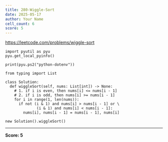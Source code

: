 ```yaml
---
title: 280-Wiggle-Sort
date: 2025-05-17
author: Your Name
cell_count: 6
score: 5
---
```


https://leetcode.com/problems/wiggle-sort


```
import pyutil as pyu
pyu.get_local_pyinfo()
```


```
print(pyu.ps2("python-dotenv"))
```


```
from typing import List
```


```
class Solution:
  def wiggleSort(self, nums: List[int]) -> None:
    # 1. if i is even, then nums[i] <= nums[i - 1]
    # 2. if i is odd, then nums[i] >= nums[i - 1]
    for i in range(1, len(nums)):
      if not (i & 1) and nums[i] > nums[i - 1] or \
              (i & 1) and nums[i] < nums[i - 1]:
        nums[i], nums[i - 1] = nums[i - 1], nums[i]
```


```
new Solution().wiggleSort()
```


---
**Score: 5**
